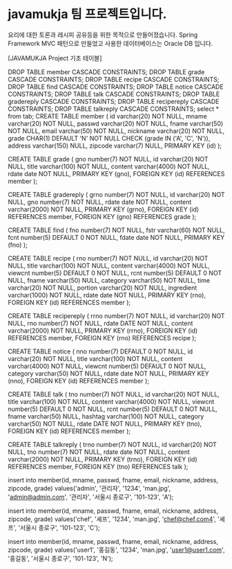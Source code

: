 # javamukja 팀 프로젝트입니다.
요리에 대한 토론과 레시피 공유등을 위한 목적으로 만들어졌습니다.
Spring Framework MVC 패턴으로 만들었고 사용한 데이터베이스는 Oracle DB 입니다.


[JAVAMUKJA Project 기초 테이블]



DROP TABLE member CASCADE CONSTRAINTS;
DROP TABLE grade CASCADE CONSTRAINTS;
DROP TABLE recipe CASCADE CONSTRAINTS;
DROP TABLE find CASCADE CONSTRAINTS;
DROP TABLE notice CASCADE CONSTRAINTS;
DROP TABLE talk CASCADE CONSTRAINTS;
DROP TABLE gradereply CASCADE CONSTRAINTS;
DROP TABLE recipereply CASCADE CONSTRAINTS;
DROP TABLE talkreply CASCADE CONSTRAINTS;
select * from tab;
CREATE TABLE member (
       id                   varchar(20) NOT NULL,
       mname                varchar(20) NOT NULL,
       passwd               varchar(20) NOT NULL,
       fname                varchar(50) NOT NULL,
       email                varchar(50) NOT NULL,
       nickname             varchar(20) NOT NULL,
       grade                CHAR(1) DEFAULT 'N' NOT NULL
                                   CHECK (grade IN ('A', 'C', 'N')),
       address              varchar(150) NULL,
       zipcode              varchar(7) NULL,
       PRIMARY KEY (id)
);


CREATE TABLE grade (
       gno                  number(7) NOT NULL,
       id                   varchar(20) NOT NULL,
       title                varchar(100) NOT NULL,
       content              varchar(4000) NOT NULL,
       rdate                date NOT NULL,
       PRIMARY KEY (gno), 
       FOREIGN KEY (id)
                             REFERENCES member
);


CREATE TABLE gradereply (
       grno                 number(7) NOT NULL,
       id                   varchar(20) NOT NULL,
       gno                  number(7) NOT NULL,
       rdate                date NOT NULL,
       content              varchar(2000) NOT NULL,
       PRIMARY KEY (grno), 
       FOREIGN KEY (id)
                             REFERENCES member, 
       FOREIGN KEY (gno)
                             REFERENCES grade
);


CREATE TABLE find (
       fno                  number(7) NOT NULL,
       fstr                 varchar(60) NOT NULL,
       fcnt                 number(5) DEFAULT 0 NOT NULL,
       fdate                date NOT NULL,
       PRIMARY KEY (fno)
);


CREATE TABLE recipe (
       rno                  number(7) NOT NULL,
       id                   varchar(20) NOT NULL,
       title                varchar(100) NOT NULL,
       content              varchar(4000) NOT NULL,
       viewcnt              number(5) DEFAULT 0 NOT NULL,
       rcnt                 number(5) DEFAULT 0 NOT NULL,
       fname                varchar(50) NULL,
       category             varchar(50) NOT NULL,
       time                 varchar(20) NOT NULL,
       portion              varchar(20) NOT NULL,
       ingredient           varchar(1000) NOT NULL,
       rdate                date NOT NULL,
       PRIMARY KEY (rno), 
       FOREIGN KEY (id)
                             REFERENCES member
);


CREATE TABLE recipereply (
       rrno                 number(7) NOT NULL,
       id                   varchar(20) NOT NULL,
       rno                  number(7) NOT NULL,
       rdate                DATE NOT NULL,
       content              varchar(2000) NOT NULL,
       PRIMARY KEY (rrno), 
       FOREIGN KEY (id)
                             REFERENCES member, 
       FOREIGN KEY (rno)
                             REFERENCES recipe
);


CREATE TABLE notice (
       nno                  number(7) DEFAULT 0 NOT NULL,
       id                   varchar(20) NOT NULL,
       title                varchar(100) NOT NULL,
       content              varchar(4000) NOT NULL,
       viewcnt              number(5) DEFAULT 0 NOT NULL,
       category             varchar(50) NOT NULL,
       rdate                date NOT NULL,
       PRIMARY KEY (nno), 
       FOREIGN KEY (id)
                             REFERENCES member
);



CREATE TABLE talk (
       tno                  number(7) NOT NULL,
       id                   varchar(20) NOT NULL,
       title                varchar(100) NOT NULL,
       content              varchar(4000) NOT NULL,
       viewcnt              number(5) DEFAULT 0 NOT NULL,
       rcnt                 number(5) DEFAULT 0 NOT NULL,
       fname                varchar(50) NULL,
       hashtag              varchar(100) NOT NULL,
       category             varchar(50) NOT NULL,
       rdate                DATE NOT NULL,
       PRIMARY KEY (tno), 
       FOREIGN KEY (id)
                             REFERENCES member
);

CREATE TABLE talkreply (
       trno                 number(7) NOT NULL,
       id                   varchar(20) NOT NULL,
       tno                  number(7) NOT NULL,
       rdate                date NOT NULL,
       content              varchar(2000) NOT NULL,
       PRIMARY KEY (trno), 
       FOREIGN KEY (id)
                             REFERENCES member, 
       FOREIGN KEY (tno)
                             REFERENCES talk
);

insert into member(id, mname, passwd, fname, email, nickname, address, zipcode, grade)
values('admin', '관리자', '1234', 'man.jpg', 'admin@admin.com', '관리자',
'서울시 종로구', '101-123', 'A');

insert into member(id, mname, passwd, fname, email, nickname, address, zipcode, grade)
values('chef', '셰프', '1234', 'man.jpg', 'chef@chef.com4', '셰프',
'서울시 종로구', '101-123', 'C');

insert into member(id, mname, passwd, fname, email, nickname, address, zipcode, grade)
values('user1', '홍길동', '1234', 'man.jpg', 'user1@user1.com', '홍길동',
'서울시 종로구', '101-123', 'N');





